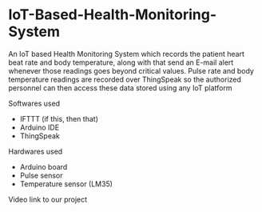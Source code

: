 # IoT-Based-Health-Monitoring-System
An IoT based Health Monitoring System which records the patient  heart beat rate and body temperature, along with that send an E-mail alert whenever those  readings goes beyond critical values. Pulse rate and body temperature readings are recorded  over ThingSpeak so the authorized personnel can then access these data stored using any IoT  platform

Softwares used
<ul>
  <li>IFTTT (if this, then that)</li>
  <li>Arduino IDE</li>
  <li>ThingSpeak</li>
</ul>
Hardwares used
<ul>
  <li>Arduino board</li>
  <liESP8266E</li>
  <li>Pulse sensor</li>
  <li>Temperature sensor (LM35)</li>
</ul>

Video link to our project

